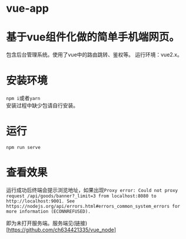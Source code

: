 # vue-app
# 基于vue组件化做的简单手机端网页。
包含后台管理系统。使用了vue中的路由跳转、鉴权等。
运行环境：vue2.x。  
# 安装环境
`npm i`或者`yarn`  
安装过程中缺少包请自行安装。
# 运行  
`npm run serve`  
# 查看效果  
运行成功后终端会提示浏览地址，如果出现`Proxy error: Could not proxy request /api/goods/banner?_limit=3 from localhost:8080 to http://localhost:9001.
See https://nodejs.org/api/errors.html#errors_common_system_errors for more information (ECONNREFUSED).`    

即为未打开服务端。服务端见(链接)[https://github.com/ch634421335/vue_node]
